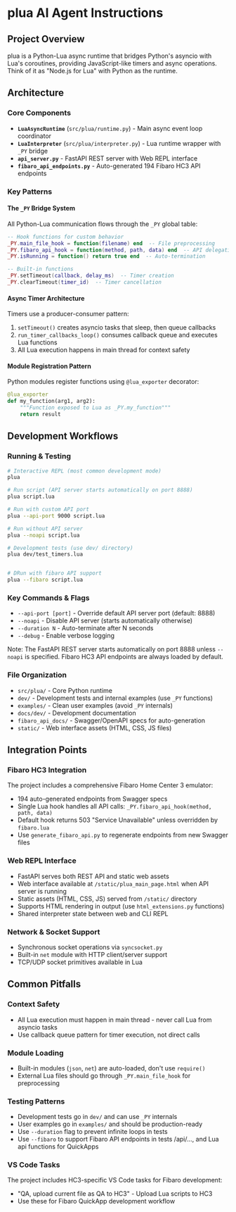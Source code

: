 # plua AI Agent Instructions

## Project Overview
plua is a Python-Lua async runtime that bridges Python's asyncio with Lua's coroutines, providing JavaScript-like timers and async operations. Think of it as "Node.js for Lua" with Python as the runtime.

## Architecture

### Core Components
- **`LuaAsyncRuntime`** (`src/plua/runtime.py`) - Main async event loop coordinator
- **`LuaInterpreter`** (`src/plua/interpreter.py`) - Lua runtime wrapper with `_PY` bridge
- **`api_server.py`** - FastAPI REST server with Web REPL interface  
- **`fibaro_api_endpoints.py`** - Auto-generated 194 Fibaro HC3 API endpoints

### Key Patterns

#### The `_PY` Bridge System
All Python-Lua communication flows through the `_PY` global table:
```lua
-- Hook functions for custom behavior
_PY.main_file_hook = function(filename) end  -- File preprocessing
_PY.fibaro_api_hook = function(method, path, data) end  -- API delegation
_PY.isRunning = function() return true end  -- Auto-termination

-- Built-in functions
_PY.setTimeout(callback, delay_ms)  -- Timer creation
_PY.clearTimeout(timer_id)  -- Timer cancellation
```

#### Async Timer Architecture
Timers use a producer-consumer pattern:
1. `setTimeout()` creates asyncio tasks that sleep, then queue callbacks
2. `run_timer_callbacks_loop()` consumes callback queue and executes Lua functions
3. All Lua execution happens in main thread for context safety

#### Module Registration Pattern
Python modules register functions using `@lua_exporter` decorator:
```python
@lua_exporter
def my_function(arg1, arg2):
    """Function exposed to Lua as _PY.my_function"""
    return result
```

## Development Workflows

### Running & Testing
```bash
# Interactive REPL (most common development mode)
plua

# Run script (API server starts automatically on port 8888)
plua script.lua

# Run with custom API port
plua --api-port 9000 script.lua

# Run without API server
plua --noapi script.lua

# Development tests (use dev/ directory)
plua dev/test_timers.lua


# DRun with fibaro API support
plua --fibaro script.lua
```

### Key Commands & Flags
- `--api-port [port]` - Override default API server port (default: 8888)
- `--noapi` - Disable API server (starts automatically otherwise)
- `--duration N` - Auto-terminate after N seconds
- `--debug` - Enable verbose logging

Note: The FastAPI REST server starts automatically on port 8888 unless `--noapi` is specified. Fibaro HC3 API endpoints are always loaded by default.

### File Organization
- `src/plua/` - Core Python runtime
- `dev/` - Development tests and internal examples (use `_PY` functions)
- `examples/` - Clean user examples (avoid `_PY` internals)
- `docs/dev/` - Development documentation
- `fibaro_api_docs/` - Swagger/OpenAPI specs for auto-generation
- `static/` - Web interface assets (HTML, CSS, JS files)

## Integration Points

### Fibaro HC3 Integration
The project includes a comprehensive Fibaro Home Center 3 emulator:
- 194 auto-generated endpoints from Swagger specs
- Single Lua hook handles all API calls: `_PY.fibaro_api_hook(method, path, data)`
- Default hook returns 503 "Service Unavailable" unless overridden by `fibaro.lua`
- Use `generate_fibaro_api.py` to regenerate endpoints from new Swagger files

### Web REPL Interface
- FastAPI serves both REST API and static web assets
- Web interface available at `/static/plua_main_page.html` when API server is running
- Static assets (HTML, CSS, JS) served from `/static/` directory
- Supports HTML rendering in output (use `html_extensions.py` functions)
- Shared interpreter state between web and CLI REPL

### Network & Socket Support
- Synchronous socket operations via `syncsocket.py` 
- Built-in `net` module with HTTP client/server support
- TCP/UDP socket primitives available in Lua

## Common Pitfalls

### Context Safety
- All Lua execution must happen in main thread - never call Lua from asyncio tasks
- Use callback queue pattern for timer execution, not direct calls

### Module Loading
- Built-in modules (`json`, `net`) are auto-loaded, don't use `require()`
- External Lua files should go through `_PY.main_file_hook` for preprocessing

### Testing Patterns
- Development tests go in `dev/` and can use `_PY` internals
- User examples go in `examples/` and should be production-ready
- Use `--duration` flag to prevent infinite loops in tests
- Use `--fibaro` to support Fibaro API endpoints in tests /api/..., and Lua api functions for QuickApps

### VS Code Tasks
The project includes HC3-specific VS Code tasks for Fibaro development:
- "QA, upload current file as QA to HC3" - Upload Lua scripts to HC3
- Use these for Fibaro QuickApp development workflow
